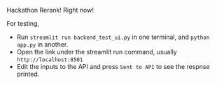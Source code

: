 Hackathon Rerank! Right now!

For testing, 
- Run `streamlit run backend_test_ui.py` in one terminal, and `python app.py` in another. 
- Open the link under the streamlit run command, usually `http://localhost:8501`
- Edit the inputs to the API and press `Sent to API` to see the respnse printed. 